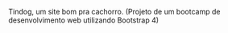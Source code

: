 Tindog, um site bom pra cachorro.
(Projeto de um bootcamp de desenvolvimento web utilizando Bootstrap 4)
